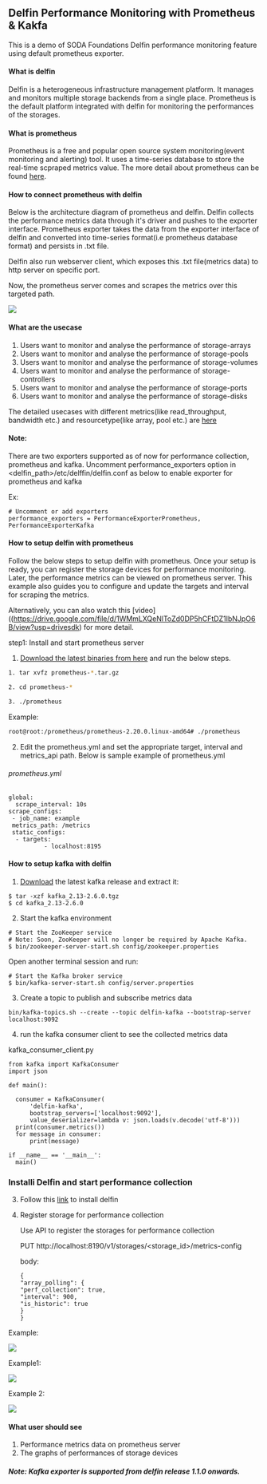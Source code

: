 ## Delfin Performance Monitoring with Prometheus & Kakfa

This is a demo of SODA Foundations Delfin performance monitoring feature using default prometheus exporter.

#### What is delfin
Delfin is a heterogeneous infrastructure management platform. It manages and monitors multiple storage backends from a single place. Prometheus is the default platform integrated with delfin for monitoring the performances of the storages.

#### What is prometheus

Prometheus is a free and popular open source system monitoring(event monitoring and alerting) tool. It uses a time-series database to store the real-time scpraped metrics value. The more detail about prometheus can be found [here](https://prometheus.io/).

#### How to connect prometheus with delfin

Below is the architecture diagram of prometheus and delfin. Delfin collects the performance metrics data through it's driver and pushes to the exporter interface. Prometheus exporter takes the data from the exporter interface of delfin and converted into time-series format(i.e prometheus database format) and persists in .txt file.

Delfin also run webserver client, which exposes this .txt file(metrics data) to http server on specific port.

Now, the prometheus server comes and scrapes the metrics over this targeted path.

![](/DelfinPerformance/delfin_architecture_with_prometheus.jpg)

#### What are the usecase
1. Users want to monitor and analyse the performance of storage-arrays
2. Users want to monitor and analyse the performance of storage-pools
3. Users want to monitor and analyse the performance of storage-volumes
4. Users want to monitor and analyse the performance of storage-controllers
5. Users want to monitor and analyse the performance of storage-ports
6. Users want to monitor and analyse the performance of storage-disks

The detailed usecases with different metrics(like read_throughput, bandwidth etc.) and resourcetype(like array, pool etc.) are [here](https://github.com/sodafoundation/design-specs/blob/dcdee7b67d4a4ee74f065f00b2e93efb22f2493a/specs/SIM/PerfomanceMontoringDesign.md)
#### Note:

  There are two exporters supported as of now for performance collection, prometheus and kafka. Uncomment performance_exporters option in <delfin_path>/etc/delffin/delfin.conf as below to enable exporter for prometheus and kafka  

  Ex:
   ```
# Uncomment or add exporters
performance_exporters = PerformanceExporterPrometheus, PerformanceExporterKafka
   ```

#### How to setup delfin with prometheus

  Follow the below steps to setup delfin with prometheus. Once your setup is ready, you can register the storage devices for performance monitoring. Later, the performance metrics can be viewed on prometheus server. This example also guides you to configure and update the targets and interval for scraping the metrics.

  Alternatively, you can also watch this [video]((https://drive.google.com/file/d/1WMmLXQeNlToZd0DP5hCFtDZ1IbNJpO6B/view?usp=drivesdk) for more detail.


step1: Install and start prometheus server

1. [Download the latest binaries from here](https://prometheus.io/download/) and run the below steps.

  ```sh
  1. tar xvfz prometheus-*.tar.gz

  2. cd prometheus-*

  3. ./prometheus
  ```
Example:
```sh
root@root:/prometheus/prometheus-2.20.0.linux-amd64# ./prometheus
```

2. Edit the prometheus.yml and set the appropriate target, interval and metrics_api   path. Below is sample example of prometheus.yml

  ###### prometheus.yml

  ```
  global:
    scrape_interval: 10s
  scrape_configs:
   - job_name: example
   metrics_path: /metrics
   static_configs:
    - targets:
            - localhost:8195
  ```

#### How to setup kafka with delfin

1. [Download](https://www.apache.org/dyn/closer.cgi?path=/kafka/2.6.0/kafka_2.13-2.6.0.tgz) the latest kafka release and extract it:
```
$ tar -xzf kafka_2.13-2.6.0.tgz
$ cd kafka_2.13-2.6.0
```

2. Start the kafka environment

  ```
  # Start the ZooKeeper service
  # Note: Soon, ZooKeeper will no longer be required by Apache Kafka.
  $ bin/zookeeper-server-start.sh config/zookeeper.properties
  ```
 Open another terminal session and run:

 ```
 # Start the Kafka broker service
$ bin/kafka-server-start.sh config/server.properties
 ```

3. Create a topic to publish and subscribe metrics data

  ```
  bin/kafka-topics.sh --create --topic delfin-kafka --bootstrap-server localhost:9092
  ```

4. run the kafka consumer client to see the collected metrics data

  kafka_consumer_client.py

  ```
  from kafka import KafkaConsumer
  import json

  def main():

    consumer = KafkaConsumer(
        'delfin-kafka',
        bootstrap_servers=['localhost:9092'],
        value_deserializer=lambda v: json.loads(v.decode('utf-8')))
    print(consumer.metrics())
    for message in consumer:
        print(message)

  if __name__ == '__main__':
    main()

  ```

### Installi Delfin and start performance collection


3. Follow this [link](https://github.com/sodafoundation/delfin/blob/master/installer/README.md) to install delfin

4. Register storage for performance collection

    Use API to register the storages for performance collection

    PUT http://localhost:8190/v1/storages/<storage_id>/metrics-config

    body:
    ```
    {
    "array_polling": {
    "perf_collection": true,
    "interval": 900,
    "is_historic": true
    }
    }
   ```
Example:

  ![](/DelfinPerformance/metri-config-api.png)



  Example1:

  ![](/DelfinPerformance/prometheus_dashboard.png)

  Example 2:

  ![](/DelfinPerformance/prometheus_dashboard2.png)

#### What user should see
  1. Performance metrics data on prometheus server
  2. The graphs of performances of storage devices

##### Note: Kafka exporter is supported from delfin release 1.1.0 onwards.  

